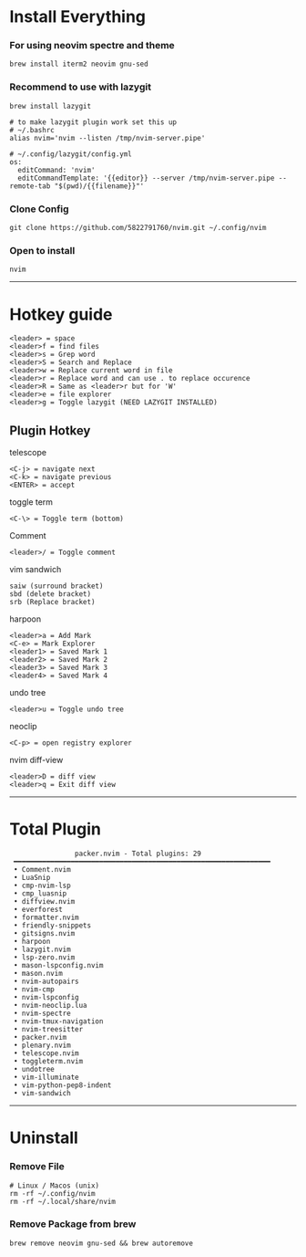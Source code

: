 # Install Everything
### For using neovim spectre and theme
```
brew install iterm2 neovim gnu-sed
```

### Recommend to use with lazygit
```
brew install lazygit

# to make lazygit plugin work set this up
# ~/.bashrc
alias nvim='nvim --listen /tmp/nvim-server.pipe'

# ~/.config/lazygit/config.yml
os:
  editCommand: 'nvim'
  editCommandTemplate: '{{editor}} --server /tmp/nvim-server.pipe --remote-tab "$(pwd)/{{filename}}"'
```

### Clone Config
```
git clone https://github.com/5822791760/nvim.git ~/.config/nvim
```

### Open to install
```
nvim
```

---

# Hotkey guide
```
<leader> = space
<leader>f = find files
<leader>s = Grep word
<leader>S = Search and Replace
<leader>w = Replace current word in file
<leader>r = Replace word and can use . to replace occurence
<leader>R = Same as <leader>r but for 'W'
<leader>e = file explorer
<leader>g = Toggle lazygit (NEED LAZYGIT INSTALLED)
```

## Plugin Hotkey
telescope
```
<C-j> = navigate next
<C-k> = navigate previous
<ENTER> = accept
```

toggle term
```
<C-\> = Toggle term (bottom)
```

Comment
```
<leader>/ = Toggle comment
```

vim sandwich
```
saiw (surround bracket)
sbd (delete bracket)
srb (Replace bracket)
```

harpoon
```
<leader>a = Add Mark
<C-e> = Mark Explorer
<leader1> = Saved Mark 1
<leader2> = Saved Mark 2
<leader3> = Saved Mark 3
<leader4> = Saved Mark 4
```

undo tree
```
<leader>u = Toggle undo tree
```

neoclip
```
<C-p> = open registry explorer
```

nvim diff-view
```
<leader>D = diff view
<leader>q = Exit diff view
```

---

# Total Plugin
```
                packer.nvim - Total plugins: 29
 ━━━━━━━━━━━━━━━━━━━━━━━━━━━━━━━━━━━━━━━━━━━━━━━━━━━━━━━━━━━━━━━
 • Comment.nvim
 • LuaSnip
 • cmp-nvim-lsp
 • cmp_luasnip
 • diffview.nvim
 • everforest
 • formatter.nvim
 • friendly-snippets
 • gitsigns.nvim
 • harpoon
 • lazygit.nvim
 • lsp-zero.nvim
 • mason-lspconfig.nvim
 • mason.nvim
 • nvim-autopairs
 • nvim-cmp
 • nvim-lspconfig
 • nvim-neoclip.lua
 • nvim-spectre
 • nvim-tmux-navigation
 • nvim-treesitter
 • packer.nvim
 • plenary.nvim
 • telescope.nvim
 • toggleterm.nvim
 • undotree
 • vim-illuminate
 • vim-python-pep8-indent
 • vim-sandwich

```

---

# Uninstall

### Remove File
```
# Linux / Macos (unix)
rm -rf ~/.config/nvim
rm -rf ~/.local/share/nvim
```

### Remove Package from brew
```
brew remove neovim gnu-sed && brew autoremove
```
